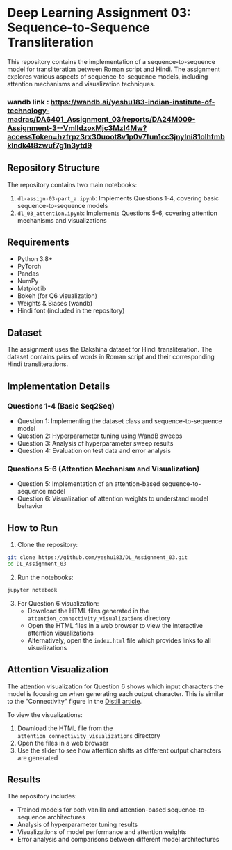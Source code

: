 # Deep Learning Assignment 03: Sequence-to-Sequence Transliteration

This repository contains the implementation of a sequence-to-sequence model for transliteration between Roman script and Hindi. The assignment explores various aspects of sequence-to-sequence models, including attention mechanisms and visualization techniques.

### wandb link : https://wandb.ai/yeshu183-indian-institute-of-technology-madras/DA6401_Assignment_03/reports/DA24M009-Assignment-3--VmlldzoxMjc3MzI4Mw?accessToken=hzfrpz3rx30uoot8v1p0v7fun1cc3jnylni81olhfmbklndk4t8zwuf7g1n3ytd9

## Repository Structure

The repository contains two main notebooks:
1. `dl-assign-03-part_a.ipynb`: Implements Questions 1-4, covering basic sequence-to-sequence models
2. `dl_03_attention.ipynb`: Implements Questions 5-6, covering attention mechanisms and visualizations

## Requirements

- Python 3.8+
- PyTorch
- Pandas
- NumPy
- Matplotlib
- Bokeh (for Q6 visualization)
- Weights & Biases (wandb)
- Hindi font (included in the repository)

## Dataset

The assignment uses the Dakshina dataset for Hindi transliteration. The dataset contains pairs of words in Roman script and their corresponding Hindi transliterations.

## Implementation Details

### Questions 1-4 (Basic Seq2Seq)

- Question 1: Implementing the dataset class and sequence-to-sequence model
- Question 2: Hyperparameter tuning using WandB sweeps
- Question 3: Analysis of hyperparameter sweep results
- Question 4: Evaluation on test data and error analysis

### Questions 5-6 (Attention Mechanism and Visualization)

- Question 5: Implementation of an attention-based sequence-to-sequence model
- Question 6: Visualization of attention weights to understand model behavior

## How to Run

1. Clone the repository:
```bash
git clone https://github.com/yeshu183/DL_Assignment_03.git
cd DL_Assignment_03
```
2. Run the notebooks:
```bash
jupyter notebook
```

3. For Question 6 visualization:
   - Download the HTML files generated in the `attention_connectivity_visualizations` directory
   - Open the HTML files in a web browser to view the interactive attention visualizations
   - Alternatively, open the `index.html` file which provides links to all visualizations

## Attention Visualization

The attention visualization for Question 6 shows which input characters the model is focusing on when generating each output character. This is similar to the "Connectivity" figure in the [Distill article](https://distill.pub/2019/memorization-in-rnns/#appendix-autocomplete).

To view the visualizations:
1. Download the HTML file from the `attention_connectivity_visualizations` directory
2. Open the files in a web browser
3. Use the slider to see how attention shifts as different output characters are generated

## Results

The repository includes:
- Trained models for both vanilla and attention-based sequence-to-sequence architectures
- Analysis of hyperparameter tuning results
- Visualizations of model performance and attention weights
- Error analysis and comparisons between different model architectures

